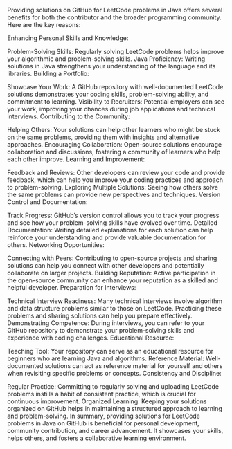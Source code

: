 Providing solutions on GitHub for LeetCode problems in Java offers several benefits for both the contributor and the broader programming community. Here are the key reasons:
 
Enhancing Personal Skills and Knowledge:

Problem-Solving Skills: Regularly solving LeetCode problems helps improve your algorithmic and problem-solving skills.
Java Proficiency: Writing solutions in Java strengthens your understanding of the language and its libraries.
Building a Portfolio:

Showcase Your Work: A GitHub repository with well-documented LeetCode solutions demonstrates your coding skills, problem-solving ability, and commitment to learning.
Visibility to Recruiters: Potential employers can see your work, improving your chances during job applications and technical interviews.
Contributing to the Community:

Helping Others: Your solutions can help other learners who might be stuck on the same problems, providing them with insights and alternative approaches.
Encouraging Collaboration: Open-source solutions encourage collaboration and discussions, fostering a community of learners who help each other improve.
Learning and Improvement:

Feedback and Reviews: Other developers can review your code and provide feedback, which can help you improve your coding practices and approach to problem-solving.
Exploring Multiple Solutions: Seeing how others solve the same problems can provide new perspectives and techniques.
Version Control and Documentation:

Track Progress: GitHub’s version control allows you to track your progress and see how your problem-solving skills have evolved over time.
Detailed Documentation: Writing detailed explanations for each solution can help reinforce your understanding and provide valuable documentation for others.
Networking Opportunities:

Connecting with Peers: Contributing to open-source projects and sharing solutions can help you connect with other developers and potentially collaborate on larger projects.
Building Reputation: Active participation in the open-source community can enhance your reputation as a skilled and helpful developer.
Preparation for Interviews:

Technical Interview Readiness: Many technical interviews involve algorithm and data structure problems similar to those on LeetCode. Practicing these problems and sharing solutions can help you prepare effectively.
Demonstrating Competence: During interviews, you can refer to your GitHub repository to demonstrate your problem-solving skills and experience with coding challenges.
Educational Resource:

Teaching Tool: Your repository can serve as an educational resource for beginners who are learning Java and algorithms.
Reference Material: Well-documented solutions can act as reference material for yourself and others when revisiting specific problems or concepts.
Consistency and Discipline:

Regular Practice: Committing to regularly solving and uploading LeetCode problems instills a habit of consistent practice, which is crucial for continuous improvement.
Organized Learning: Keeping your solutions organized on GitHub helps in maintaining a structured approach to learning and problem-solving.
In summary, providing solutions for LeetCode problems in Java on GitHub is beneficial for personal development, community contribution, and career advancement. It showcases your skills, helps others, and fosters a collaborative learning environment.
